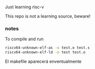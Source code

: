 Just learning risc-v 

This repo is not a learning source, beware!


### notes

To compile and run

```bash
riscv64-unknown-elf-as -o test.o test.s
riscv64-unknown-elf-ld -o test test.o
```

El makefile aparecerá enventualmente
